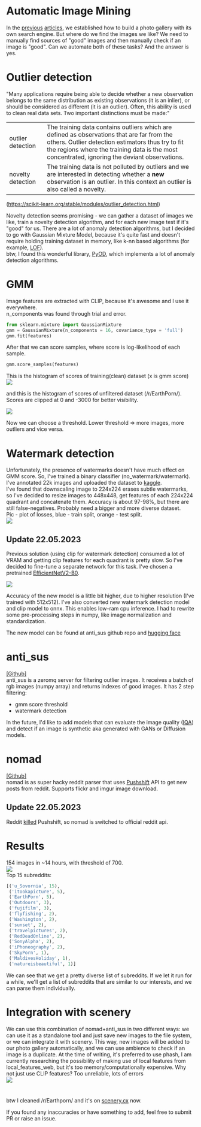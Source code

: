 # Automatic Image Mining

In the [previous](https://blog.qwertyforce.dev/posts/similar_image_search) [articles](https://blog.qwertyforce.dev/posts/photo_gallery_with_image_search), we established how to build a photo gallery with its own search engine. But where do we find the images we like? We need to manually find sources of "good" images and then manually check if an image is "good". Can we automate both of these tasks? And the answer is yes.

# Outlier detection
"Many applications require being able to decide whether a new observation belongs to the same distribution as existing observations (it is an inlier), or should be considered as different (it is an outlier). Often, this ability is used to clean real data sets. Two important distinctions must be made:" 

<table width="100%">

  <tr>
    <td width="20%">outlier detection</td>
    <td width="80%">The training data contains outliers which are defined as observations that are far from the others. Outlier detection estimators thus try to fit the regions where the training data is the most concentrated, ignoring the deviant observations.</td>
  </tr>
  <tr>
    <td width="20%">novelty detection</td>
    <td width="80%">The training data is not polluted by outliers and we are interested in detecting whether a <b>new</b> observation is an outlier. In this context an outlier is also called a novelty.</td>
  </tr>
</table>

(https://scikit-learn.org/stable/modules/outlier_detection.html)  

Novelty detection seems promising - we can gather a dataset of images we like, train a novelty detection algorithm, and for each new image test if it's "good" for us.
There are a lot of anomaly detection algorithms, but I decided to go with Gaussian Mixture Model, because it's quite fast and doesn't require holding training dataset in memory, like k-nn based algorithms (for example, [LOF](https://en.wikipedia.org/wiki/Local_outlier_factor)).  
btw, I found this wonderful library, [PyOD](https://pyod.readthedocs.io/en/latest/), which implements a lot of anomaly detection algorithms.
<!-- https://aabkn.github.io/GMM_visually_explained -->

# GMM
Image features are extracted with CLIP, because it's awesome and I use it everywhere.  
n_components was found through trial and error.
```python
from sklearn.mixture import GaussianMixture
gmm = GaussianMixture(n_components = 16, covariance_type = 'full')
gmm.fit(features)
```
After that we can score samples, where score is log-likelihood of each sample.
```python
gmm.score_samples(features)
```
This is the histogram of scores of training(clean) dataset (x is gmm score)
<img src="./images_md/post_3/output_1.png">  

and this is the histogram of scores of unfiltered dataset (/r/EarthPorn/). Scores are clipped at 0 and -3000 for better visibility.

<img src="./images_md/post_3/output_2.png">  

Now we can choose a threshold. Lower threshold ⇒ more images, more outliers and vice versa.

# Watermark detection

Unfortunately, the presence of watermarks doesn't have much effect on GMM score. So, I've trained a binary classifier (no_watermark/watermark). I've annotated 22k images and uploaded the dataset to [kaggle](https://www.kaggle.com/datasets/qwertyforce/scenery-watermarks).  
I've found that downscaling image to 224x224 erases subtle watermarks, so I've decided to resize images to 448x448, get features of each 224x224 quadrant and concatenate them. Accuracy is about 97-98%, but there are still false-negatives. Probably need a bigger and more diverse dataset.  
Pic - plot of losses, blue - train split, orange - test split.  
<img src="./images_md/post_3/output_3.png">  

## Update 22.05.2023
Previous solution (using clip for watermark detection) consumed a lot of VRAM and getting clip features for each quadrant is pretty slow. So I've decided to fine-tune a separate network for this task. I've chosen a pretrained [EfficientNetV2-B0](https://arxiv.org/pdf/2104.00298.pdf).

<img src="./images_md/post_3/effnet_performance.png">  

Accuracy of the new model is a little bit higher, due to higher resolution (I've trained with 512x512).
I've also converted new watermark detection model and clip model to onnx. This enables low-ram cpu inference. I had to rewrite some pre-processing steps in numpy, like image normalization and standardization. 

The new model can be found at anti_sus github repo and [hugging face](https://huggingface.co/qwertyforce/watermark_detection)

# anti_sus  
[[Github]](https://github.com/qwertyforce/anti_sus)  
anti_sus is a zeromq server for filtering outlier images. It receives a batch of rgb images (numpy array) and returns indexes of good images.
It has 2 step filtering:
- gmm score threshold
- watermark detection  

In the future, I'd like to add models that can evaluate the image quality ([IQA](https://en.wikipedia.org/wiki/Image_quality#:~:text=The%20process%20of%20determining%20the%20level%20of%20accuracy%20is%20called%20Image%20Quality%20Assessment%20(IQA).)) and detect if an image is synthetic aka generated with GANs or Diffusion models. 

# nomad
[[Github]](https://github.com/qwertyforce/nomad)  
nomad is as super hacky reddit parser that uses [Pushshift](https://pushshift.io/) API to get new posts from reddit. Supports flickr and imgur image download.
## Update 22.05.2023
Reddit [killed](https://www.reddit.com/r/modnews/comments/134tjpe/reddit_data_api_update_changes_to_pushshift_access/) Pushshift, so nomad is switched to official reddit api.
# Results
154 images in ~14 hours, with threshold of 700.  
<img src="./images_md/post_3/example.png">  
Top 15 subreddits:
```python
[('u_Sovornia', 15),
 ('itookapicture', 5),
 ('EarthPorn', 5),
 ('Outdoors', 3),
 ('fujifilm', 3),
 ('flyfishing', 2),
 ('Washington', 2),
 ('sunset', 2),
 ('travelpictures', 2),
 ('RedDeadOnline', 2),
 ('SonyAlpha', 2),
 ('iPhoneography', 2),
 ('SkyPorn', 1),
 ('MaldivesHoliday', 1),
 ('natureisbeautiful', 1)]
```
We can see that we get a pretty diverse list of subreddits. If we let it run for a while, we'll get a list of subreddits that are similar to our interests, and we can parse them individually.

# Integration with scenery
We can use this combination of nomad+anti_sus in two different ways: we can use it as a standalone tool and just save new images to the file system, or we can integrate it with scenery. This way, new images will be added to our photo gallery automatically, and we can use ambience to check if an image is a duplicate. At the time of writing, it's preferred to use phash, I am currently researching the possibility of making use of local features from local_features_web, but it's too memory/computationally expensive. Why not just use CLIP features? Too unreliable, lots of errors  
<img src="./images_md/post_3/diagram.png">  

#
btw I cleaned /r/Earthporn/ and it's on [scenery.cx](https://scenery.cx/) now.

If you found any inaccuracies or have something to add, feel free to submit PR or raise an issue.